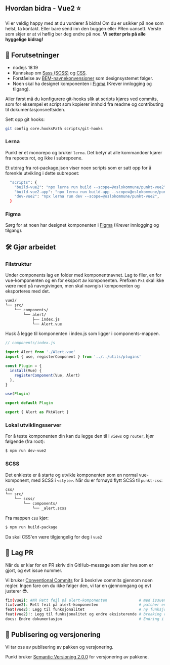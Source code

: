 ## Hvordan bidra - Vue2 ⭐

Vi er veldig happy med at du vurderer å bidra! Om du er usikker på noe som helst,
ta kontakt. Eller bare send inn den buggen eller PRen uansett. Verste som skjer
er at vi høflig ber deg endre på noe. **Vi setter pris på alle hyggelige bidrag!**

## 📝 Forutsetninger

- nodejs 18.19
- Kunnskap om [Sass (SCSS)](https://sass-lang.com/) og [CSS](https://developer.mozilla.org/en-US/docs/Web/CSS).
- Forståelse av [BEM-navnekonvensjoner](http://getbem.com/) som designsystemet følger.
- Noen skal ha designet komponenten i [Figma](https://www.figma.com/file/Eej5jm3jIUjeMfzLE0aOTB/Punkt---Origo-designsystem?node-id=0%3A1&t=VDbEaltk80wYiYn3-0) (Krever innlogging og tilgang).

Aller først må du konfigurere git-hooks slik at scripts kjøres ved commits, som for eksempel et script som kopierer innhold fra readme og contributing til dokumentasjonsnettsiden.

Sett opp git hooks:

```sh
git config core.hooksPath scripts/git-hooks
```

### Lerna

Punkt er et monorepo og bruker `lerna`. Det betyr at alle kommandoer kjører
fra repoets rot, og ikke i subrepoene.

Et utdrag fra rot-package.json viser noen scripts som er satt opp for å forenkle
utvikling i dette subrepoet:

```sh
  "scripts": {
    "build-vue2": "npx lerna run build --scope=@oslokommune/punkt-vue2",
    "build-vue2-app": "npx lerna run build-app --scope=@oslokommune/punkt-vue2",
    "dev-vue2": "npx lerna run dev --scope=@oslokommune/punkt-vue2",
  }
```

### Figma

Sørg for at noen har designet komponenten i [Figma](https://www.figma.com/file/Eej5jm3jIUjeMfzLE0aOTB/Punkt---Origo-designsystem?node-id=0%3A1&t=VDbEaltk80wYiYn3-0)
(Krever innlogging og tilgang).

## 🛠️ Gjør arbeidet

### Filstruktur

Under components lag en folder med komponentnavnet. Lag to filer, en for
vue-komponenten og en for eksport av komponenten. Prefixen `Pkt` skal ikke
være med på navngivingen, men skal navngis i komponenten og eksporteres
med det.

```sh
vue2/
└── src/
    └── components/
        └── alert/
            ├── index.js
            └── Alert.vue
```

Husk å legge til komponenten i index.js som ligger i components-mappen.

```js
// components/index.js

import Alert from './Alert.vue'
import { use, registerComponent } from '../../utils/plugins'

const Plugin = {
  install(Vue) {
    registerComponent(Vue, Alert)
  },
}

use(Plugin)

export default Plugin

export { Alert as PktAlert }
```

### Lokal utviklingsserver

For å teste komponenten din kan du legge den til i `views` og `router`, kjør følgende (fra root):

```sh
$ npm run dev-vue2
```

### SCSS

Det enkleste er å starte og utvikle komponenten som en normal vue-komponent,
med SCSS i `<style>`. Når du er fornøyd flytt SCSS til `punkt-css`:

```sh
css/
└── src/
    └── scss/
        └── components/
            └── _alert.scss
```

Fra mappen `css` kjør:

```sh
$ npm run build-package
```

Da skal CSS'en være tilgjengelig for deg i `vue2`

## 🤝 Lag PR

Når du er klar for en PR skriv din GitHub-message som sier hva som er gjort, og evt issue nummer.

Vi bruker [Conventional Commits](https://www.conventionalcommits.org/) for å beskrive commits gjennom
noen regler. Ingen fare om du ikke følger den, vi tar en gjennomgang og evt justerer 😎.

```sh
fix(vue2): #NR Rett feil på alert-komponenten              # med issuenummer
fix(vue2): Rett feil på alert-komponenten                  # patcher en bug i koden (patch i Semantic Versioning)
feat(vue2): Legg til funksjonalitet                        # ny funksjonalitet i koden (minor i Semantic Versioning)
feat(vue2)!: Legg til funksjonalitet og endre eksisterende # breaking change i koden (major i Semantic Versioning)
docs: Endre dokumentasjon                                  # Endring i dokumentasjon
```

## 🔢 Publisering og versjonering

Vi tar oss av publisering av pakken og versjonering.

Punkt bruker [Semantic Versioning 2.0.0](https://semver.org/spec/v2.0.0.html) for versjonering av pakkene.
